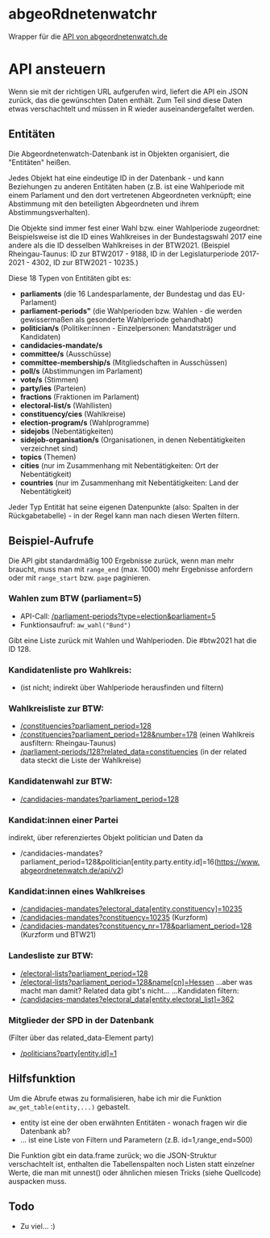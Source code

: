 # abgeoRdnetenwatchr
Wrapper für die [API von abgeordnetenwatch.de](https://abgeordnetenwatch.de/api)

# API ansteuern

Wenn sie mit der richtigen URL aufgerufen wird, liefert die API ein JSON zurück, das die gewünschten Daten enthält. Zum Teil sind diese Daten etwas verschachtelt und müssen in R wieder auseinandergefaltet werden. 

## Entitäten

Die Abgeordnetenwatch-Datenbank ist in Objekten organisiert, die "Entitäten" heißen. 

Jedes Objekt hat eine eindeutige ID in der Datenbank - und kann Beziehungen zu anderen Entitäten haben (z.B. ist eine Wahlperiode mit einem Parlament und den dort vertretenen Abgeordneten verknüpft; eine Abstimmung mit den beteiligten Abgeordneten und ihrem Abstimmungsverhalten). 

Die Objekte sind immer fest einer Wahl bzw. einer Wahlperiode zugeordnet: Beispielsweise ist die ID eines Wahlkreises in der Bundestagswahl 2017 eine andere als die ID desselben Wahlkreises in der BTW2021. (Beispiel Rheingau-Taunus: ID zur BTW2017 - 9188, ID in der Legislaturperiode 2017-2021 - 4302, ID zur BTW2021 - 10235.)

Diese 18 Typen von Entitäten gibt es: 

- **parliaments** (die 16 Landesparlamente, der Bundestag und das EU-Parlament)
- **parliament-periods"** (die Wahlperioden bzw. Wahlen - die werden gewissermaßen als gesonderte Wahlperiode gehandhabt)
- **politician/s** (Politiker:innen - Einzelpersonen: Mandatsträger und Kandidaten)
- **candidacies-mandate/s**
- **committee/s** (Ausschüsse)
- **committee-membership/s** (Mitgliedschaften in Ausschüssen)
- **poll/s** (Abstimmungen im Parlament)
- **vote/s** (Stimmen)
- **party/ies** (Parteien)
- **fractions** (Fraktionen im Parlament)
- **electoral-list/s** (Wahllisten)
- **constituency/cies** (Wahlkreise)
- **election-program/s** (Wahlprogramme)
- **sidejobs** (Nebentätigkeiten)
- **sidejob-organisation/s** (Organisationen, in denen Nebentätigkeiten verzeichnet sind)
- **topics** (Themen)
- **cities** (nur im Zusammenhang mit Nebentätigkeiten: Ort der Nebentätigkeit)
- **countries** (nur im Zusammenhang mit Nebentätigkeiten: Land der Nebentätigkeit)

Jeder Typ Entität hat seine eigenen Datenpunkte (also: Spalten in der Rückgabetabelle) - in der Regel kann man nach diesen Werten filtern. 

## Beispiel-Aufrufe

Die API gibt standardmäßig 100 Ergebnisse zurück, wenn man mehr braucht, muss man mit ```range_end``` (max. 1000) mehr Ergebnisse anfordern oder mit ```range_start``` bzw. ```page``` paginieren.

### Wahlen zum BTW (parliament=5)

* API-Call: [/parliament-periods?type=election&parliament=5](https://www.abgeordnetenwatch.de/api/v2/parliament-periods?type=election&parliament=5)
* Funktionsaufruf: ```aw_wahl("Bund")```

Gibt eine Liste zurück mit Wahlen und Wahlperioden. Die #btw2021 hat die ID 128.

### Kandidatenliste pro Wahlkreis:
* (ist nicht; indirekt über Wahlperiode herausfinden und filtern)

### Wahlkreisliste zur BTW: 
* [/constituencies?parliament_period=128](https://www.abgeordnetenwatch.de/api/v2/constituencies?parliament_period=128)
* [/constituencies?parliament_period=128&number=178](https://www.abgeordnetenwatch.de/api/v2/constituencies?parliament_period=128&number=178) (einen Wahlkreis ausfiltern: Rheingau-Taunus)
* [/parliament-periods/128?related_data=constituencies](https://www.abgeordnetenwatch.de/api/v2/parliament-periods/128?related_data=constituencies) (in der related data steckt die Liste der Wahlkreise)

### Kandidatenwahl zur BTW: 
* [/candidacies-mandates?parliament_period=128](https://www.abgeordnetenwatch.de/api/v2/candidacies-mandates?parliament_period=128)

### Kandidat:innen einer Partei
indirekt, über referenziertes Objekt politician und Daten da
* /candidacies-mandates?parliament_period=128&politician[entity.party.entity.id]=16(https://www.abgeordnetenwatch.de/api/v2)

### Kandidat:innen eines Wahlkreises
* [/candidacies-mandates?electoral_data[entity.constituency]=10235](https://www.abgeordnetenwatch.de/api/v2/candidacies-mandates?electoral_data[entity.constituency]=10235)
* [/candidacies-mandates?constituency=10235](https://www.abgeordnetenwatch.de/api/v2/candidacies-mandates?constituency=10235) (Kurzform)
* [/candidacies-mandates?constituency_nr=178&parliament_period=128](https://www.abgeordnetenwatch.de/api/v2/candidacies-mandates?constituency_nr=178&parliament_period=128) (Kurzform und BTW21)

### Landesliste zur BTW: 
* [/electoral-lists?parliament_period=128](https://www.abgeordnetenwatch.de/api/v2/electoral-lists?parliament_period=128)
* [/electoral-lists?parliament_period=128&name[cn]=Hessen](https://www.abgeordnetenwatch.de/api/v2/electoral-lists?parliament_period=128&name[cn]=Hessen)
...aber was macht man damit? Related data gibt's nicht...
...Kandidaten filtern: 
* [/candidacies-mandates?electoral_data[entity.electoral_list]=362](https://www.abgeordnetenwatch.de/api/v2/candidacies-mandates?electoral_data[entity.electoral_list]=362)

### Mitglieder der SPD in der Datenbank
(Filter über das related_data-Element party)
* [/politicians?party[entity.id]=1](https://www.abgeordnetenwatch.de/api/v2/politicians?party[entity.id]=1)

## Hilfsfunktion

Um die Abrufe etwas zu formalisieren, habe ich mir die Funktion ```aw_get_table(entity,...)``` gebastelt. 
- entity ist eine der oben erwähnten Entitäten - wonach fragen wir die Datenbank ab?
- ... ist eine Liste von Filtern und Parametern (z.B. id=1,range_end=500)

Die Funktion gibt ein data.frame zurück; wo die JSON-Struktur verschachtelt ist, enthalten die Tabellenspalten noch Listen statt einzelner Werte, die man mit unnest() oder ähnlichen miesen Tricks (siehe Quellcode) auspacken muss. 

## Todo

- Zu viel... :)

